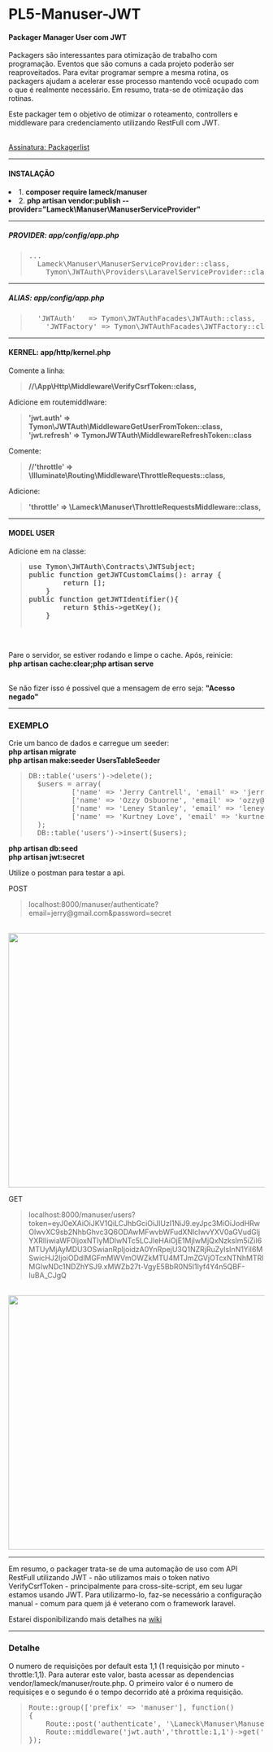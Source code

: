 # PL5-Manuser-JWT
#### Packager Manager User com JWT

<p>Packagers são interessantes para otimização de trabalho com programação. Eventos que são comuns a cada projeto poderão ser reaproveitados. Para evitar programar sempre a mesma rotina, os packagers ajudam a acelerar esse processo mantendo você ocupado com o que é realmente necessário. Em resumo, trata-se de otimização das rotinas.</p>
<p>Este packager tem o objetivo de otimizar o roteamento, controllers e middleware para credenciamento utilizando RestFull com JWT.</p>
<br>
<a href="https://packagist.org/packages/lameck/manuser">Assinatura: Packagerlist</a>

<hr>

#### INSTALAÇÃO

<o>
  <li>1. <b>composer require lameck/manuser</b></li>
  <li>2. <b>php artisan vendor:publish --provider="Lameck\Manuser\ManuserServiceProvider"</b></li>
</o>

<hr>

##### PROVIDER: app/config/app.php
<blockquote><pre>
...
  Lameck\Manuser\ManuserServiceProvider::class,
	Tymon\JWTAuth\Providers\LaravelServiceProvider::class
</pre></blockquote>

<hr>

##### ALIAS: app/config/app.php
<blockquote><pre>
  'JWTAuth'   => Tymon\JWTAuthFacades\JWTAuth::class,
	'JWTFactory' => Tymon\JWTAuthFacades\JWTFactory::class
</pre></blockquote>
  
 <hr>
 
#### KERNEL: app/http/kernel.php
Comente a linha:<br>
<blockquote><b>//\App\Http\Middleware\VerifyCsrfToken::class,</b><br></blockquote>
Adicione em routemiddlware:<br>
<blockquote>
        <b>'jwt.auth' => Tymon\JWTAuth\MiddlewareGetUserFromToken::class,</b><br>
        <b>'jwt.refresh' => TymonJWTAuth\MiddlewareRefreshToken::class</b>
</blockquote>

Comente:<br>
<blockquote><b>//'throttle' => \Illuminate\Routing\Middleware\ThrottleRequests::class,</b><br></blockquote>
Adicione:<br>
<blockquote><b>'throttle' => \Lameck\Manuser\ThrottleRequestsMiddleware::class,</b></blockquote>

<hr>

#### MODEL USER

Adicione em na classe:<br>
<blockquote><pre>
<b>use Tymon\JWTAuth\Contracts\JWTSubject;</b>
<b>public function getJWTCustomClaims(): array {
        return [];
    }</b>
<b>public function getJWTIdentifier(){
        return $this->getKey();
    }
</b>
</pre></blockquote>
<br>
<p>Pare o servidor, se estiver rodando e limpe o cache. Após, reinicie:<br>
<b>php artisan cache:clear;php artisan serve</b></p><br>
Se não fizer isso é possivel que a mensagem de erro seja: <b>"Acesso negado"</b>

<hr>


### EXEMPLO
Crie um banco de dados e carregue um seeder:<br>
<b>php artisan migrate</b><br>
<b>php artisan make:seeder UsersTableSeeder</b><br>
<blockquote><pre>
DB::table('users')->delete();
  $users = array(
          ['name' => 'Jerry Cantrell', 'email' => 'jerry@gmail.com', 'password' => Hash::make('secret')],
          ['name' => 'Ozzy Osbuorne', 'email' => 'ozzy@me.io', 'password' => Hash::make('secret')],
          ['name' => 'Leney Stanley', 'email' => 'leney@me.io', 'password' => Hash::make('secret')],
          ['name' => 'Kurtney Love', 'email' => 'kurtney@me.io', 'password' => Hash::make('secret')],
  );
  DB::table('users')->insert($users);
</pre></blockquote>

<b>php artisan db:seed</b><br>
<b>php artisan jwt:secret</b>

Utilize o postman para testar a api.<br>
<p>POST</p>
<blockquote>localhost:8000/manuser/authenticate?email=jerry@gmail.com&password=secret</blockquote>
<br>
<img src="https://s18.postimg.cc/nhr3b26gp/Captura_de_tela_de_2018-03-25_20-56-48.png" width="900" height="500"

<br>
<p>GET</p>
<blockquote>localhost:8000/manuser/users?token=eyJ0eXAiOiJKV1QiLCJhbGciOiJIUzI1NiJ9.eyJpc3MiOiJodHRwOlwvXC9sb2NhbGhvc3Q6ODAwMFwvbWFudXNlclwvYXV0aGVudGljYXRlIiwiaWF0IjoxNTIyMDIwNTc5LCJleHAiOjE1MjIwMjQxNzksIm5iZiI6MTUyMjAyMDU3OSwianRpIjoidzA0YnRpejU3Q1NZRjRuZyIsInN1YiI6MSwicHJ2IjoiODdlMGFmMWVmOWZkMTU4MTJmZGVjOTcxNTNhMTRlMGIwNDc1NDZhYSJ9.xMWZb27t-VgyE5BbR0N5l1Iyf4Y4n5QBF-IuBA_CJgQ</blockquote>
<br>
<img src="https://s18.postimg.cc/6v9j1l0jt/Captura_de_tela_de_2018-03-25_21-03-13.png" width="900" height="500"
<BR>


<HR>
<p>Em resumo, o packager trata-se de uma automação de uso com API RestFull utilizando JWT - não utilizamos mais o token nativo VerifyCsrfToken - principalmente para cross-site-script, em seu lugar estamos usando JWT. Para utilizarmo-lo, faz-se necessário a configuração manual - comum para quem já é veterano com o framework laravel.</p>
<p>Estarei disponibilizando mais detalhes na <a href="https://github.com/EuFreela/PL5-Manuser-JWT/wiki">wiki</a></p>


<hr>

### Detalhe
<p>O numero de requisições por default esta 1,1 (1 requisição por minuto - throttle:1,1). Para auterar este valor, basta acessar as dependencias vendor/lameck/manuser/route.php. O primeiro valor é o numero de requisiçes e o segundo é o tempo decorrido até a próxima requisição.</p>
<blockquote><pre>
Route::group(['prefix' => 'manuser'], function()
{
    Route::post('authenticate', '\Lameck\Manuser\ManuserController@authenticate');
    Route::middleware('jwt.auth','throttle:1,1')->get('users','\Lameck\Manuser\ManuserController@users');
});
</pre><blockquote>






